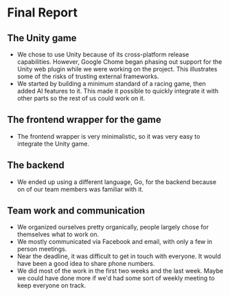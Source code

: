 Final Report
============

## The Unity game
+ We chose to use Unity because of its cross-platform release capabilities. However, Google Chome began phasing out support for the Unity web plugin while we were working on the project. This illustrates some of the risks of trusting external frameworks.
+ We started by building a minimum standard of a racing game, then added AI features to it. This made it possible to quickly integrate it with other parts so the rest of us could work on it.

## The frontend wrapper for the game
+ The frontend wrapper is very minimalistic, so it was very easy to integrate the Unity game.

## The backend
+ We ended up using a different language, Go, for the backend because on of our team members was familiar with it.


## Team work and communication
+ We organized ourselves pretty organically, people largely chose for themselves what to work on.
+ We mostly communicated via Facebook and email, with only a few in person meetings.
+ Near the deadline, it was difficult to get in touch with everyone. It would have been a good idea to share phone numbers.
+ We did most of the work in the first two weeks and the last week. Maybe we could have done more if we'd had some sort of weekly meeting to keep everyone on track.


